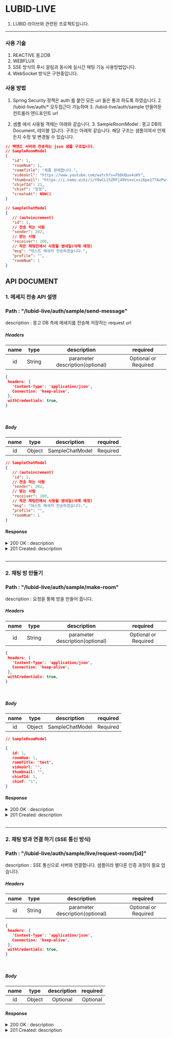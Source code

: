 # LUBID-LIVE


1. LUBID 라이브와 관련된 프로젝트입니다.



---
### 사용 기술
1. REACTIVE 몽고DB
2. WEBFLUX
3. SSE 방식의 푸시 알림과 동시에 실시간 채팅 기능 사용방법입니다.
4. WebSocket 방식은 구현중입니다.



### 사용 방법

1. Spring Security 정책은 auth 를 붙인 모든 url 들은 통과 하도록 하였습니다.
   2. /lubid-live/auth/* 모두접근이 가능하며
   3. /lubid-live/auth/sample 만들어둔 컨트롤러 엔드포인트 url

2. 샘플 에서 사용될 객체는 아래와 같습니다.
   3. SampleRoomModel : 몽고 DB의 Document, 테이블 입니다. 구조는 아래왁 같습니다. 해당 구조는 샘플이여서 언제든지 수정 및 변경될 수 있습니다.

```json
// 백엔드 서버와 전송하는 json 샘플 구조입니다.
// SampleRoomModel
{
   "id": 1,
   "roomNum": 1,
   "rommTitle": "제품 판매합니다.",
   "videoUrl": "https://www.youtube.com/watch?v=FbDUQuo4sHY",
   "thumbnail": "https://i.namu.wiki/i/Y0wCL15ZRFj40VsxvLxxi6pe177AzPwtmjZubgqTaqtcPbZs3xZuQN5YNzqczdU3zOo5t5KcaQ2_f_VFFHCvXg_lZq47KB6jaJ9-Sbd6cxgBM0FIMJ4u7etLT_-LNnXwMtlpcvOYTi3-1ymCp-rrLw.webp",
   "chiefId": 21,
   "chief": "방장",
   "createAt": NOW()
}

// SampleChatModel
{
   // (autoincrement)
   "id": 1,
   // 전송 하는 사람
   "sender": 202,
   // 받는 사람
   "receiver": 100,
   // 작은 채팅칸에서 사용될 썸네일(삭제 예정)
   "msg": "테스트 메세지 전송하겠습니다.",
   "profile": "",
   "roomNum": 1
}
```

## API DOCUMENT

### 1. 메세지 전송 API 설명
### Path : "/lubid-live/auth/sample/send-message"

description : 몽고 DB 측에 메세지를 전송해 저장하는 request url

##### Headers

| name |  type  | description | required |
| :---: |:------:| :---: | :---: |
| id | String | parameter description(optional) | Optional or Required |

```json
{
 headers: {
   'Content-Type': 'application/json',
   Connection: 'keep-alive',
 },
 withCredentials: true,
}
```
<br/>

##### Body

| name |  type  |    description     | required  |
| :---: |:------:|:------------------:|:---------:|
| id | Object |  SampleChatModel   | Required  |

```json
// SampleChatModel
{
   // (autoincrement)
   "id": 1,
   // 전송 하는 사람
   "sender": 202,
   // 받는 사람
   "receiver": 100,
   // 작은 채팅칸에서 사용될 썸네일(삭제 예정)
   "msg": "테스트 메세지 전송하겠습니다.",
   "profile": "",
   "roomNum": 1
}

```


#### Response

  <details markdown="1">
  <summary>200 OK : description</summary>

  ```
  {
    // Response
  }
  ```
  </details>

  <details markdown="1">
  <summary>201 Created: description</summary>

  ```
  {
    // Response
  }
  ```
  </details>

</details>
<br>

---

### 2. 채팅 방 만들기
### Path : "/lubid-live/auth/sample/make-room"

description : 요청을 통해 방을 만들어 줍니다.

##### Headers

| name |  type  | description | required |
| :---: |:------:| :---: | :---: |
| id | String | parameter description(optional) | Optional or Required |

```json
{
 headers: {
   'Content-Type': 'application/json',
   Connection: 'keep-alive',
 },
 withCredentials: true,
}
```
<br/>

##### Body

| name |  type  |    description     | required  |
| :---: |:------:|:------------------:|:---------:|
| id | Object |  SampleChatModel   | Required  |

```json
// SampleRoomModel

{
   id: 1,
   roomNum: 1,
   rommTitle: 'test',
   videoUrl: '',
   thumbnail: '',
   chiefId: 1,
   chief: '1',
}


```


#### Response

  <details markdown="1">
  <summary>200 OK : description</summary>

  ```
  {
    // Response
  }
  ```
  </details>

  <details markdown="1">
  <summary>201 Created: description</summary>

  ```
  {
    // Response
  }
  ```
  </details>

</details>
<br>

---

### 2. 채팅 방과 연결 하기 (SSE 통신 방식)
### Path : "/lubid-live/auth/sample/live/request-room/[id]"

description : SSE 통신으로 서버와 연결합니다. 샘플이라 별다른 인증 과정이 필요 업습니다.

##### Headers

| name |  type  | description | required |
| :---: |:------:| :---: | :---: |
| id | String | parameter description(optional) | Optional or Required |

```json
{
 headers: {
   'Content-Type': 'application/json',
   Connection: 'keep-alive',
 },
 withCredentials: true,
}
```
<br/>

##### Body

| name |  type  | description | required |
| :---: |:------:|:-----------:|:--------:|
| id | Object |    Optional     |   Optional   |



#### Response

  <details markdown="1">
  <summary>200 OK : description</summary>

  ```
  {
    // Response
  }
  ```
  </details>

  <details markdown="1">
  <summary>201 Created: description</summary>

  ```
  {
    // Response
  }
  ```
  </details>

</details>
<br>

